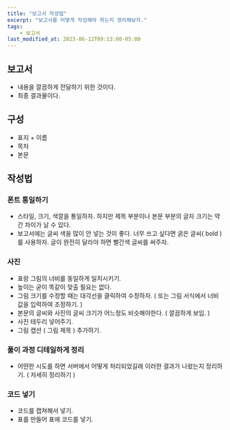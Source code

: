 ```yaml
---
title: "보고서 작성법"
excerpt: "보고서를 어떻게 작성해야 하는지 정리해보자."
tags:
    - 보고서
last_modified_at: 2023-06-12T09:13:00-05:00
---
```

## 보고서
- 내용을 깔끔하게 전달하기 위한 것이다.
- 최종 결과물이다.

## 구성
- 표지 + 이름
- 목차
- 본문

## 작성법

### 폰트 통일하기
- 스타일, 크기, 색깔을 통일하자. 하지만 제목 부분이나 본문 부분의 글자 크기는 약간 차이가 날 수 있다.
- 보고서에는 글씨 색을 많이 안 넣는 것이 좋다. 너무 쓰고 싶다면 굵은 글씨( bold ) 를 사용하자. 글이 완전히 달라야 하면 빨간색 글씨를 써주자.

### 사진
- 표랑 그림의 너비를 동일하게 일치시키기.
- 높이는 굳이 똑같이 맞출 필요는 없다.
- 그림 크기를 수정할 때는 대각선을 클릭하여 수정하자. ( 또는 그림 서식에서 너비 값을 입력하여 조정하기. )
- 본문의 글씨와 사진의 글씨 크기가 어느정도 비슷해야한다. ( 깔끔하게 보임. )
- 사진 테두리 넣어주기.
- 그림 캡션 ( 그림 제목 ) 추가하기.


### 풀이 과정 디테일하게 정리
- 어떤한 시도를 하면 서버에서 어떻게 처리되었길래 이러한 결과가 나왔는지 정리하기. ( 자세히 정리하기 ) 

### 코드 넣기
- 코드를 캡쳐해서 넣기.
- 표를 만들어 표에 코드를 넣기.